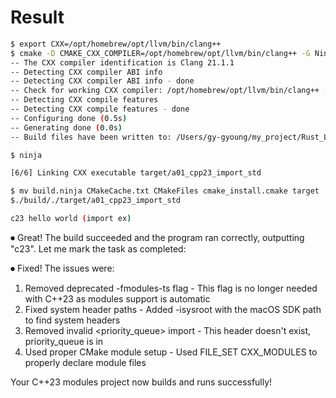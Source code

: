 # Result


```bash
$ export CXX=/opt/homebrew/opt/llvm/bin/clang++
$ cmake -D CMAKE_CXX_COMPILER=/opt/homebrew/opt/llvm/bin/clang++ -G Ninja .
-- The CXX compiler identification is Clang 21.1.1
-- Detecting CXX compiler ABI info
-- Detecting CXX compiler ABI info - done
-- Check for working CXX compiler: /opt/homebrew/opt/llvm/bin/clang++ - skipped
-- Detecting CXX compile features
-- Detecting CXX compile features - done
-- Configuring done (0.5s)
-- Generating done (0.0s)
-- Build files have been written to: /Users/gy-gyoung/my_project/Rust_Lang/9999/2222/C_Programming_Kernigan_and_Ritchie/004_Cpp_Training/002_Cpp23_Training/a01_cpp23_import_std

$ ninja

[6/6] Linking CXX executable target/a01_cpp23_import_std

$ mv build.ninja CMakeCache.txt CMakeFiles cmake_install.cmake target .ninja_deps .ninja_log build
$./build/./target/a01_cpp23_import_std

c23 hello world (import ex)

```

⏺ Great! The build succeeded and the program ran correctly, outputting "c23". Let me mark the task as completed:

⏺ Fixed! The issues were:

  1. Removed deprecated -fmodules-ts flag - This flag is no longer needed with C++23 as modules support is automatic
  2. Fixed system header paths - Added -isysroot with the macOS SDK path to find system headers
  3. Removed invalid <priority_queue> import - This header doesn't exist, priority_queue is in <queue>
  4. Used proper CMake module setup - Used FILE_SET CXX_MODULES to properly declare module files

  Your C++23 modules project now builds and runs successfully!

